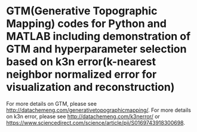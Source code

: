 # GTM(Generative Topographic Mapping) codes for Python and MATLAB including demonstration of GTM and hyperparameter selection based on k3n error(k-nearest neighbor normalized error for visualization and reconstruction)

For more details on GTM, please see http://datachemeng.com/generativetopographicmapping/.
For more details on k3n error, please see http://datachemeng.com/k3nerror/ or https://www.sciencedirect.com/science/article/pii/S0169743918300698.
